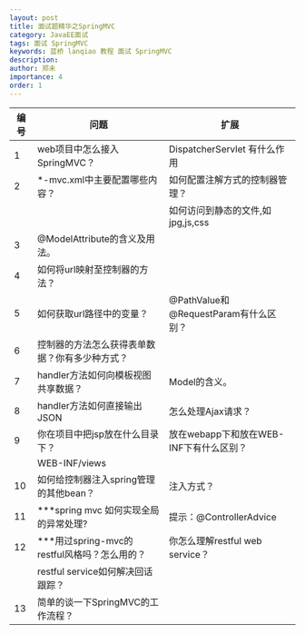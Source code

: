 ```yaml
---
layout: post
title: 面试题精华之SpringMVC
category: JavaEE面试
tags: 面试 SpringMVC
keywords: 蓝桥 lanqiao 教程 面试 SpringMVC
description: 
author: 郑未
importance: 4
order: 1
---
```


编号 |	问题  | 扩展
---- | ---- | ---
1 | 	web项目中怎么接入SpringMVC？ | 	DispatcherServlet 有什么作用
2 | 	*-mvc.xml中主要配置哪些内容？ | 	如何配置注解方式的控制器管理？
	 |  | 	如何访问到静态的文件,如jpg,js,css
3 | 	@ModelAttribute的含义及用法。	
4 | 	如何将url映射至控制器的方法？	
5 | 	如何获取url路径中的变量？ | 	@PathValue和@RequestParam有什么区别？
6 | 	控制器的方法怎么获得表单数据？你有多少种方式？	
7 | 	handler方法如何向模板视图共享数据？ | Model的含义。
8 | 	handler方法如何直接输出JSON | 	怎么处理Ajax请求？
9 | 	你在项目中把jsp放在什么目录下？ | 	放在webapp下和放在WEB-INF下有什么区别？
   |  | WEB-INF/views
10 | 	如何给控制器注入spring管理的其他bean？ | 注入方式？
11 | 	***spring mvc 如何实现全局的异常处理? | 提示：@ControllerAdvice
12 | 	***用过spring-mvc的restful风格吗？怎么用的？ | 你怎么理解restful web service？
 |  | restful service如何解决回话跟踪？	
13 |   简单的谈一下SpringMVC的工作流程？

